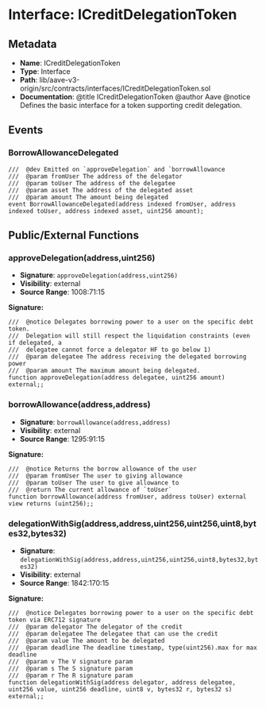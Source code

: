 # Interface: ICreditDelegationToken

## Metadata

- **Name**: ICreditDelegationToken
- **Type**: Interface
- **Path**: lib/aave-v3-origin/src/contracts/interfaces/ICreditDelegationToken.sol
- **Documentation**:  @title ICreditDelegationToken
   @author Aave
   @notice Defines the basic interface for a token supporting credit delegation.

## Events

### BorrowAllowanceDelegated

```solidity
///  @dev Emitted on `approveDelegation` and `borrowAllowance
///  @param fromUser The address of the delegator
///  @param toUser The address of the delegatee
///  @param asset The address of the delegated asset
///  @param amount The amount being delegated
event BorrowAllowanceDelegated(address indexed fromUser, address indexed toUser, address indexed asset, uint256 amount);
```

## Public/External Functions

### approveDelegation(address,uint256)

- **Signature**: `approveDelegation(address,uint256)`
- **Visibility**: external
- **Source Range**: 1008:71:15

**Signature:**
```solidity
///  @notice Delegates borrowing power to a user on the specific debt token.
///  Delegation will still respect the liquidation constraints (even if delegated, a
///  delegatee cannot force a delegator HF to go below 1)
///  @param delegatee The address receiving the delegated borrowing power
///  @param amount The maximum amount being delegated.
function approveDelegation(address delegatee, uint256 amount) external;;
```

### borrowAllowance(address,address)

- **Signature**: `borrowAllowance(address,address)`
- **Visibility**: external
- **Source Range**: 1295:91:15

**Signature:**
```solidity
///  @notice Returns the borrow allowance of the user
///  @param fromUser The user to giving allowance
///  @param toUser The user to give allowance to
///  @return The current allowance of `toUser`
function borrowAllowance(address fromUser, address toUser) external view returns (uint256);;
```

### delegationWithSig(address,address,uint256,uint256,uint8,bytes32,bytes32)

- **Signature**: `delegationWithSig(address,address,uint256,uint256,uint8,bytes32,bytes32)`
- **Visibility**: external
- **Source Range**: 1842:170:15

**Signature:**
```solidity
///  @notice Delegates borrowing power to a user on the specific debt token via ERC712 signature
///  @param delegator The delegator of the credit
///  @param delegatee The delegatee that can use the credit
///  @param value The amount to be delegated
///  @param deadline The deadline timestamp, type(uint256).max for max deadline
///  @param v The V signature param
///  @param s The S signature param
///  @param r The R signature param
function delegationWithSig(address delegator, address delegatee, uint256 value, uint256 deadline, uint8 v, bytes32 r, bytes32 s) external;;
```
